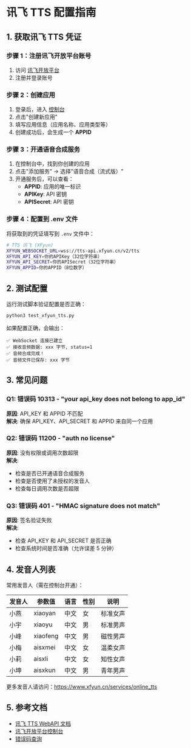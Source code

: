 # 讯飞 TTS 配置指南

## 1. 获取讯飞 TTS 凭证

### 步骤 1：注册讯飞开放平台账号
1. 访问 [讯飞开放平台](https://www.xfyun.cn/)
2. 注册并登录账号

### 步骤 2：创建应用
1. 登录后，进入 [控制台](https://console.xfyun.cn/app/myapp)
2. 点击"创建新应用"
3. 填写应用信息（应用名称、应用类型等）
4. 创建成功后，会生成一个 **APPID**

### 步骤 3：开通语音合成服务
1. 在控制台中，找到你创建的应用
2. 点击"添加服务" → 选择"语音合成（流式版）"
3. 开通服务后，可以查看：
   - **APPID**: 应用的唯一标识
   - **APIKey**: API 密钥
   - **APISecret**: API 密钥

### 步骤 4：配置到 .env 文件
将获取到的凭证填写到 `.env` 文件中：

```bash
# TTS 讯飞 (XFyun)
XFYUN_WEBSOCKET_URL=wss://tts-api.xfyun.cn/v2/tts
XFYUN_API_KEY=你的APIKey（32位字符串）
XFYUN_API_SECRET=你的APISecret（32位字符串）
XFYUN_APPID=你的APPID（8位数字）
```

## 2. 测试配置

运行测试脚本验证配置是否正确：

```bash
python3 test_xfyun_tts.py
```

如果配置正确，会输出：
```
✅ WebSocket 连接已建立
✅ 接收音频数据: xxx 字节, status=1
✅ 音频合成完成！
✅ 音频文件已保存: xxx 字节
```

## 3. 常见问题

### Q1: 错误码 10313 - "your api_key does not belong to app_id"
**原因**: API_KEY 和 APPID 不匹配  
**解决**: 确保 API_KEY、API_SECRET 和 APPID 来自同一个应用

### Q2: 错误码 11200 - "auth no license"
**原因**: 没有权限或调用次数超限  
**解决**: 
- 检查是否已开通语音合成服务
- 检查是否使用了未授权的发音人
- 检查每日调用次数是否超限

### Q3: 错误码 401 - "HMAC signature does not match"
**原因**: 签名验证失败  
**解决**: 
- 检查 API_KEY 和 API_SECRET 是否正确
- 检查系统时间是否准确（允许误差 5 分钟）

## 4. 发音人列表

常用发音人（需在控制台开通）：

| 发音人 | 参数值 | 语言 | 性别 | 说明 |
|--------|--------|------|------|------|
| 小燕 | xiaoyan | 中文 | 女 | 标准女声 |
| 小宇 | xiaoyu | 中文 | 男 | 标准男声 |
| 小峰 | xiaofeng | 中文 | 男 | 磁性男声 |
| 小梅 | aisxmei | 中文 | 女 | 温柔女声 |
| 小莉 | aisxli | 中文 | 女 | 知性女声 |
| 小坤 | aisxkun | 中文 | 男 | 青年男声 |

更多发音人请访问：https://www.xfyun.cn/services/online_tts

## 5. 参考文档

- [讯飞 TTS WebAPI 文档](https://www.xfyun.cn/doc/tts/online_tts/API.html)
- [讯飞开放平台控制台](https://console.xfyun.cn/)
- [错误码查询](https://www.xfyun.cn/document/error-code)

